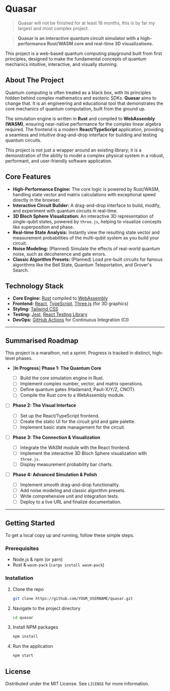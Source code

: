 # Quasar
> Quasar will not be finished for at least 18 months, this is by far my largest and most complex project.


> **Quasar is an interactive quantum circuit simulator with a high-performance Rust/WASM core and real-time 3D visualizations.**

This project is a web-based quantum computing playground built from first principles, designed to make the fundamental concepts of quantum mechanics intuitive, interactive, and visually stunning.

## About The Project

Quantum computing is often treated as a black box, with its principles hidden behind complex mathematics and esoteric SDKs. **Quasar** aims to change that. It is an engineering and educational tool that demonstrates the core mechanics of quantum computation, built from the ground up.

The simulation engine is written in **Rust** and compiled to **WebAssembly (WASM)**, ensuring near-native performance for the complex linear algebra required. The frontend is a modern **React/TypeScript** application, providing a seamless and intuitive drag-and-drop interface for building and testing quantum circuits.

This project is not just a wrapper around an existing library; it is a demonstration of the ability to model a complex physical system in a robust, performant, and user-friendly software application.

## Core Features

  * **High-Performance Engine:** The core logic is powered by Rust/WASM, handling state vector and matrix calculations with exceptional speed directly in the browser.
  * **Interactive Circuit Builder:** A drag-and-drop interface to build, modify, and experiment with quantum circuits in real-time.
  * **3D Bloch Sphere Visualization:** An interactive 3D representation of single-qubit states, powered by `three.js`, helping to visualize concepts like superposition and phase.
  * **Real-time State Analysis:** Instantly view the resulting state vector and measurement probabilities of the multi-qubit system as you build your circuit.
  * **Noise Modeling:** (Planned) Simulate the effects of real-world quantum noise, such as decoherence and gate errors.
  * **Classic Algorithm Presets:** (Planned) Load pre-built circuits for famous algorithms like the Bell State, Quantum Teleportation, and Grover's Search.

## Technology Stack

  * **Core Engine:** [Rust](https://www.rust-lang.org/) compiled to [WebAssembly](https://webassembly.org/)
  * **Frontend:** [React](https://reactjs.org/), [TypeScript](https://www.typescriptlang.org/), [Three.js](https://threejs.org/) (for 3D graphics)
  * **Styling:** [Tailwind CSS](https://tailwindcss.com/)
  * **Testing:** [Jest](https://jestjs.io/), [React Testing Library](https://testing-library.com/docs/react-testing-library/intro/)
  * **DevOps:** [GitHub Actions](https://github.com/features/actions) for Continuous Integration (CI)

-----

## Summarised Roadmap

This project is a marathon, not a sprint. Progress is tracked in distinct, high-level phases.

  * [**In Progress**] **Phase 1: The Quantum Core**

      * [ ] Build the core simulation engine in Rust.
      * [ ] Implement complex number, vector, and matrix operations.
      * [ ] Define quantum gates (Hadamard, Pauli-X/Y/Z, CNOT).
      * [ ] Compile the Rust core to a WebAssembly module.

  * [ ] **Phase 2: The Visual Interface**

      * [ ] Set up the React/TypeScript frontend.
      * [ ] Create the static UI for the circuit grid and gate palette.
      * [ ] Implement basic state management for the circuit.

  * [ ] **Phase 3: The Connection & Visualization**

      * [ ] Integrate the WASM module with the React frontend.
      * [ ] Implement the interactive 3D Bloch Sphere visualization with `three.js`.
      * [ ] Display measurement probability bar charts.

  * [ ] **Phase 4: Advanced Simulation & Polish**

      * [ ] Implement smooth drag-and-drop functionality.
      * [ ] Add noise modeling and classic algorithm presets.
      * [ ] Write comprehensive unit and integration tests.
      * [ ] Deploy to a live URL and finalize documentation.

-----

## Getting Started

To get a local copy up and running, follow these simple steps.

### Prerequisites

  * Node.js & npm (or yarn)
  * Rust & `wasm-pack` (`cargo install wasm-pack`)

### Installation

1.  Clone the repo
    ```sh
    git clone https://github.com/YOUR_USERNAME/quasar.git
    ```
2.  Navigate to the project directory
    ```sh
    cd quasar
    ```
3.  Install NPM packages
    ```sh
    npm install
    ```
4.  Run the application
    ```sh
    npm start
    ```

## License

Distributed under the MIT License. See `LICENSE` for more information.
